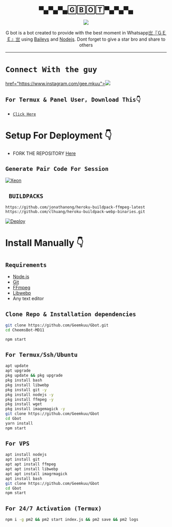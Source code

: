  

<h2 align="center">▀▄▀▄▀▄🄶🄱🄾🅃▀▄▀▄▀▄<br></h2>
<p align="center">
<img src="https://textpro.me/images/user_image/2024/03/6605741fad46d.jpg" />
</p>

<p align="center">
G bot is a bot created to provide with the best moment in Whatsapp<a href="https://github.com/Geemkuu" target="_blank">亗『ＧＥＥ』亗</a> using <a href="https://github.com/adiwajshing/Baileys" target="_blank">Baileys</a> and <a href="https://github.com/nodejs" target="_blank">Nodejs</a>. Dont forget to give a star bro and share to others
</p>

 

-------

# ```Connect With the guy```
<a href="https://whatsapp.com/chat/254794286079?text=hey+gee"/>

href="https://www.instagram.com/gee.mkuu"><img src="https://img.shields.io/badge/Instagram-A020F0?style=for-the-badge&logo=instagram&logoColor=white" />
</p>




## `For Termux & Panel User, Download This👇`
- [`Click Here`](https://shrinkme.pro/y07LYARu)


# Setup For Deployment 👇

- FORK THE REPOSITORY [Here](https://github.com/Geemkuu/Gbot/fork)

## `Generate Pair Code For Session`
[![Xeon](https://repl.it/badge/github/quiec/whatsasena)](https://replit.com/@Geemkuu/Xeon-PairCode)

## ` BUILDPACKS`

```
https://github.com/jonathanong/heroku-buildpack-ffmpeg-latest
https://github.com/clhuang/heroku-buildpack-webp-binaries.git
```

[![Deploy](https://www.herokucdn.com/deploy/button.svg)](https://heroku.com/deploy?template=https://github.com/Geemkuu/Gbot)

# Install Manually 👇
## `Requirements`
* [Node.js](https://nodejs.org/en/)
* [Git](https://git-scm.com/downloads)
* [FFmpeg](https://github.com/BtbN/FFmpeg-Builds/releases/download/autobuild-2020-12-08-13-03/ffmpeg-n4.3.1-26-gca55240b8c-win64-gpl-4.3.zip)
* [Libwebp](https://developers.google.com/speed/webp/download)
* Any text editor
## `Clone Repo & Installation dependencies`
```bash
git clone https://github.com/Geemkuu/Gbot.git
cd CheemsBot-MD11

npm start
```
## `For Termux/Ssh/Ubuntu`
```bash
apt update
apt upgrade
pkg update && pkg upgrade
pkg install bash
pkg install libwebp
pkg install git -y
pkg install nodejs -y 
pkg install ffmpeg -y 
pkg install wget
pkg install imagemagick -y
git clone https://github.com/Geemkuu/Gbot
cd Gbot
yarn install
npm start
```
## `For VPS`
```bash
apt install nodejs 
apt install git 
apt apt install ffmpeg 
apt apt install libwebp 
apt apt install imagrmagick
apt install bash
git clone https://github.com/Geemkuu/Gbot
cd Gbot
npm start
```
## `For 24/7 Activation (Termux)`
```bash
npm i -g pm2 && pm2 start index.js && pm2 save && pm2 logs
```
